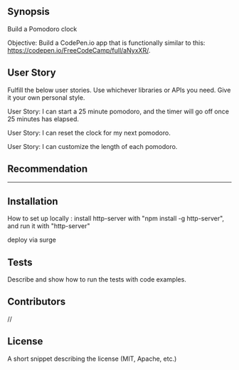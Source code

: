 ## Synopsis

Build a Pomodoro clock

Objective: Build a CodePen.io app that is functionally similar to this: https://codepen.io/FreeCodeCamp/full/aNyxXR/.
## User Story

Fulfill the below user stories. Use whichever libraries or APIs you need. Give it your own personal style.

User Story: I can start a 25 minute pomodoro, and the timer will go off once 25 minutes has elapsed.

User Story: I can reset the clock for my next pomodoro.

User Story: I can customize the length of each pomodoro.

## Recommendation

********

## Installation

How to set up locally : install http-server with "npm install -g http-server", and run it with "http-server"

deploy via surge


## Tests

Describe and show how to run the tests with code examples.

## Contributors

//

## License

A short snippet describing the license (MIT, Apache, etc.)

